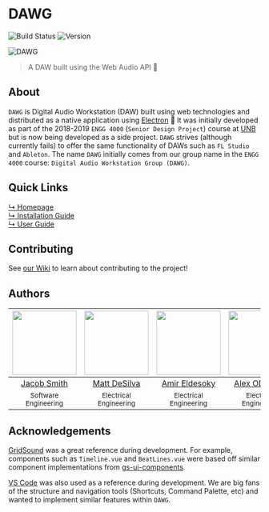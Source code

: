 # DAWG
![Build Status](https://img.shields.io/github/workflow/status/dawg/dawg/Release?style=for-the-badge&logo=GitHub)
![Version](https://img.shields.io/github/package-json/v/dawg/dawg?style=for-the-badge)

![DAWG](https://i.ibb.co/gF2Hc4Z/Screen-Shot-2020-03-10-at-2-40-51-PM.png)
> A DAW built using the Web Audio API 🤘

## About
`DAWG` is Digital Audio Workstation (DAW) built using web technologies and distributed as a native application using [Electron](https://www.electronjs.org/) 🎹 It was initially developed as part of the 2018-2019 `ENGG 4000` (`Senior Design Project`) course at [UNB](http://unb.ca/) but is now being developed as a side project. `DAWG` strives (although currently fails) to offer the same functionality of DAWs such as `FL Studio` and `Ableton`. The name `DAWG` initially comes from our group name in the `ENGG 4000` course: `Digital Audio Workstation Group (DAWG)`.

## Quick Links
[↳ Homepage](https://dawg.dev)  
[↳ Installation Guide](https://dawg.dev/guide/installation.html)  
[↳ User Guide](https://dawg.dev/guide/user_guide.html)  

## Contributing
See [our Wiki](https://github.com/dawg/dawg/wiki) to learn about contributing to the project!

## Authors
|[<img src="https://avatars1.githubusercontent.com/u/18077531?s=460&v=4" width="128">](https://github.com/jsmith) |[<img src="https://avatars1.githubusercontent.com/u/36887395?s=400&v=4" width="128">](https://github.com/desilvamatt) | [<img src="https://avatars3.githubusercontent.com/u/27429447?s=460&v=4" width="128">](https://github.com/aeldesoky) | [<img src="https://avatars0.githubusercontent.com/u/30574445?s=400&v=4" width="128">](https://github.com/alexodonn)
|:---:|:---:|:---:|:---:|
| [Jacob Smith](https://github.com/jsmith) | [Matt DeSilva](https://github.com/desilvamatt) |[Amir Eldesoky](https://github.com/aeldesoky) | [Alex ODonnell](https://github.com/alexodonn)
|<sup>Software Engineering</sup>|<sup>Electrical Engineering</sup>|<sup>Electrical Engineering</sup>|<sup>Electrical Engineering</sup>

## Acknowledgements
[GridSound](https://gridsound.com) was a great reference during development. For example, components such as `Timeline.vue` and `BeatLines.vue` were based off similar component implementations from [gs-ui-components](https://github.com/gridsound/gs-ui-components).

[VS Code](https://code.visualstudio.com/) was also used as a reference during development. We are big fans of the structure and navigation tools (Shortcuts, Command Palette, etc) and wanted to implement similar features within `DAWG`.
